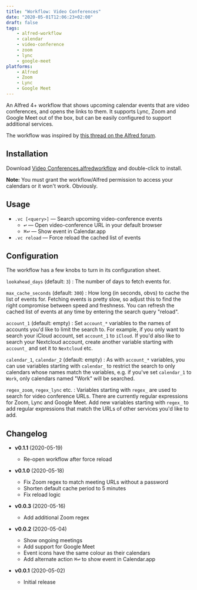 ```yaml
---
title: "Workflow: Video Conferences"
date: "2020-05-01T12:06:23+02:00"
draft: false
tags:
    - alfred-workflow
    - calendar
    - video-conference
    - zoom
    - lync
    - google-meet
platforms:
    - Alfred
    - Zoom
    - Lync
    - Google Meet
---
```


An Alfred 4+ workflow that shows upcoming calendar events that are video conferences, and opens the links to them. It supports Lync, Zoom and Google Meet out of the box, but can be easily configured to support additional services.

<!--more-->

The workflow was inspired by [this thread on the Alfred forum][thread].


## Installation ##

Download [Video Conferences.alfredworkflow](Video%20Conferences.alfredworkflow) and double-click to install.

**Note:** You must grant the workflow/Alfred permission to access your calendars or it won't work. Obviously.


## Usage ##

- `.vc [<query>]` — Search upcoming video-conference events
    - <kbd>↩</kbd> — Open video-conference URL in your default browser
    - <kbd>⌘↩</kbd> — Show event in Calendar.app
- `.vc reload` — Force reload the cached list of events


## Configuration ##

The workflow has a few knobs to turn in its configuration sheet.

`lookahead_days` (default: `3`)
: The number of days to fetch events for.

`max_cache_seconds` (default: `300`)
: How long (in seconds, obvs) to cache the list of events for. Fetching events is pretty slow, so adjust this to find the right compromise between speed and freshness. You can refresh the cached list of events at any time by entering the search query "reload".

`account_1` (default: empty)
: Set `account_*` variables to the names of accounts you'd like to limit the search to. For example, if you only want to search your iCloud account, set `account_1` to `iCloud`. If you'd also like to search your Nextcloud account, create another variable starting with `account_` and set it to `Nextcloud` etc.

`calendar_1`, `calendar_2` (default: empty)
: As with `account_*` variables, you can use variables starting with `calendar_` to restrict the search to only calendars whose names match the variables, e.g. if you've set `calendar_1` to `Work`, only calendars named "Work" will be searched.

`regex_zoom`, `regex_lync` etc.
: Variables starting with `regex_` are used to search for video conference URLs. There are currently regular expressions for Zoom, Lync and Google Meet. Add new variables starting with `regex_` to add regular expressions that match the URLs of other services you'd like to add.


## Changelog ##

- **v0.1.1** (2020-05-19)

    - Re-open workflow after force reload

- **v0.1.0** (2020-05-18)

    - Fix Zoom regex to match meeting URLs without a password
    - Shorten default cache period to 5 minutes
    - Fix reload logic

- **v0.0.3** (2020-05-16)

    - Add additional Zoom regex

- **v0.0.2** (2020-05-04)

    - Show ongoing meetings
    - Add support for Google Meet
    - Event icons have the same colour as their calendars
    - Add alternate action <kbd>⌘↩</kbd> to show event in Calendar.app

- **v0.0.1** (2020-05-02)

    - Initial release


[aw]: https://www.deanishe.net/alfred-workflow/
[magic]: https://www.deanishe.net/alfred-workflow/guide/magic-arguments.html
[thread]: https://www.alfredforum.com/topic/12894-workflow-to-get-next-meeting-locationurl-and-open-it/
